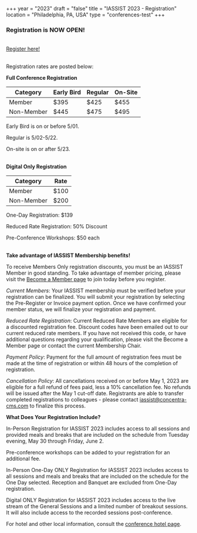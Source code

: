 +++
year = "2023"
draft = "false"
title = "IASSIST 2023 - Registration"
location = "Philadelphia, PA, USA"
type = "conferences-test"
+++

### Registration is **NOW OPEN!**

<br /><a class="btn btn-template-main" href="https://concentracms.regfox.com/iassist2023">Register here! <i class="fas fa-external-link-alt"></i></a><br /><br />

Registration rates are posted below:

**Full Conference Registration**

Category|Early Bird|Regular|On-Site|
---|---|---|---|
Member|$395|$425|$455|
Non-Member|$445|$475|$495|

Early Bird is on or before 5/01.

Regular is 5/02-5/22.

On-site is on or after 5/23.
<br/>
<br/>

**Digital Only Registration**

Category|Rate|
---|---|
Member|$100|
Non-Member|$200|

One-Day Registration: $139

Reduced Rate Registration: 50% Discount

Pre-Conference Workshops: $50 each
<br/>
<br/>

**Take advantage of IASSIST Membership benefits!** 

To receive Members Only registration discounts, you must be an IASSIST Member in good standing. To take advantage of member pricing, please visit the [Become a Member page](/about/become-a-member/) to join today before you register.

*Current Members*: Your IASSIST membership must be verified before your registration can be finalized. You will submit your registration by selecting the Pre-Register or Invoice payment option. Once we have confirmed your member status, we will finalize your registration and payment.

*Reduced Rate Registration*: Current Reduced Rate Members are eligible for a discounted registration fee. Discount codes have been emailed out to our current reduced rate members. If you have not received this code, or have additional questions regarding your qualification, please visit the Become a Member page or contact the current Membership Chair.

*Payment Policy*: Payment for the full amount of registration fees must be made at the time of registration or within 48 hours of the completion of registration.

*Cancellation Policy*: All cancellations received on or before May 1, 2023 are eligible for a full refund of fees paid, less a 10% cancellation fee. No refunds will be issued after the May 1 cut-off date. Registrants are able to transfer completed registrations to colleagues - please contact iassist@concentra-cms.com to finalize this process.

**What Does Your Registration Include?**

In-Person Registration for IASSIST 2023 includes access to all sessions and provided meals and breaks that are included on the schedule from Tuesday evening, May 30 through Friday, June 2. 

Pre-conference workshops can be added to your registration for an additional fee.

In-Person One-Day ONLY Registration for IASSIST 2023 includes access to all sessions and meals and breaks that are included on the schedule for the One Day selected. Reception and Banquet are excluded from One-Day registration.

Digital ONLY Registration for IASSIST 2023 includes access to the live stream of the General Sessions and a limited number of breakout sessions. It will also include access to the recorded sessions post-conference.


For hotel and other local information, consult the [conference hotel page](/conferences/iassist2023/conference-hotel-and-accomodation/).


